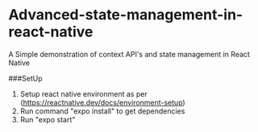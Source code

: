 # Advanced-state-management-in-react-native
A Simple demonstration of context API's and state management in React Native

###SetUp
1. Setup react native environment
 as per (https://reactnative.dev/docs/environment-setup)
2. Run command "expo install" to get dependencies
3. Run "expo start"
